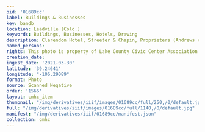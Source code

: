 ```yaml
---
pid: '01689cc'
label: Buildings & Businesses
key: bandb
location: Leadville (Colo.)
keywords: Buildings, Businesses, Hotels, Drawing
description: Clarendon Hotel, Streeter & Chapin, Proprieters (Andrews collection)
named_persons: 
rights: This photo is property of Lake County Civic Center Association.
creation_date: 
ingest_date: '2021-03-30'
latitude: '39.24641'
longitude: "-106.29089"
format: Photo
source: Scanned Negative
order: '1566'
layout: cmhc_item
thumbnail: "/img/derivatives/iiif/images/01689cc/full/250,/0/default.jpg"
full: "/img/derivatives/iiif/images/01689cc/full/1140,/0/default.jpg"
manifest: "/img/derivatives/iiif/01689cc/manifest.json"
collection: cmhc
---
```

